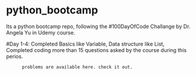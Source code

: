 # python_bootcamp
Its a python bootcamp repo, following the #100DayOfCode Challange by Dr. Angela Yu in Udemy course.

#Day 1-4: Completed Basics like Variable, Data structure like List, Completed coding more than 15 questions asked by the course during this perios.

          problems are available here. check it out.

